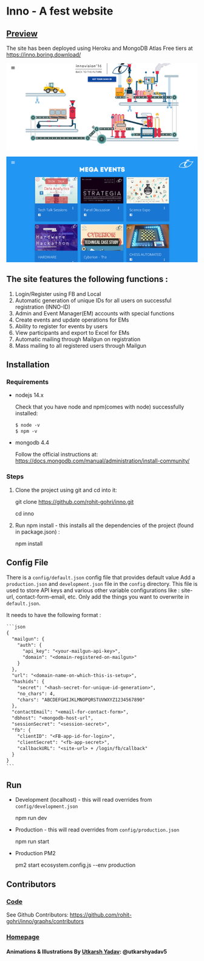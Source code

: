 # Inno - A fest website

## [Preview](https://inno.boring.download/)

The site has been deployed using Heroku and MongoDB Atlas Free tiers at https://inno.boring.download/

[![Home Page](./temp/home_page.png)](#Homepage)

![Events Page](./temp/events.png)

## The site features the following functions :

1. Login/Register using FB and Local
2. Automatic generation of unique IDs for all users on successful registration (INNO-ID)
3. Admin and Event Manager(EM) accounts with special functions
4. Create events and update operations for EMs
5. Ability to register for events by users
6. View participants and export to Excel for EMs
7. Automatic mailing through Mailgun on registration
8. Mass mailing to all registered users through Mailgun

## Installation

### Requirements

- nodejs 14.x

  Check that you have node and npm(comes with node) successfully installed:

      $ node -v
      $ npm -v

- mongodb 4.4

    Follow the official instructions at:
    <https://docs.mongodb.com/manual/administration/install-community/>

### Steps

1. Clone the project using git and cd into it:

      git clone https://github.com/rohit-gohri/inno.git

      cd inno

1. Run npm install - this installs all the dependencies of the project (found in package.json) :

      npm install

## Config File

There is a `config/default.json` config file that provides default value 
Add a `production.json` and `development.json` file in the `config` directory. This file is used to store API keys and various other variable configurations like : site-url, contact-form-email, etc. Only add the things you want to overwrite in `default.json`.

It needs to have the following format :

    ```json
    {
      "mailgun": {
        "auth": {
          "api_key": "<your-mailgun-api-key>",
          "domain": "<domain-registered-on-mailgun>"
        }
      },
      "url": "<domain-name-on-which-this-is-setup>",
      "hashids": {
        "secret": "<hash-secret-for-unique-id-generation>",
        "no_chars": 4,
        "chars": "ABCDEFGHIJKLMNOPQRSTUVWXYZ1234567890"
      },
      "contactEmail": "<email-for-contact-form>",
      "dbhost": "<mongodb-host-url",
      "sessionSecret": "<session-secret>",
      "fb": {
        "clientID": "<FB-app-id-for-login>",
        "clientSecret": "<fb-app-secret>",
        "callbackURL": "<site-url> + /login/fb/callback"
      }
    }
    ```

## Run

- Development (localhost) - this will read overrides from `config/development.json`

    npm run dev

- Production - this will read overrides from `config/production.json`

    npm run start

- Production PM2

    pm2 start ecosystem.config.js --env production

## Contributors

### [Code](https://github.com/rohit-gohri/inno/graphs/contributors)

See Github Contributors: <https://github.com/rohit-gohri/inno/graphs/contributors>

### [Homepage](https://github.com/rohit-gohri/inno/tree/master/public/assets/robot)

#### Animations & Illustrations By [Utkarsh Yadav](https://github.com/utkarshyadav5): @utkarshyadav5

